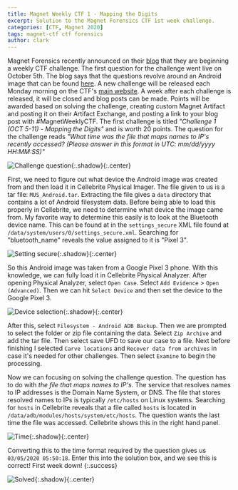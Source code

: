 ```yaml
---
title: Magnet Weekly CTF 1 - Mapping the Digits
excerpt: Solution to the Magnet Forensics CTF 1st week challenge. 
categories: [CTF, Magnet 2020]
tags: magnet-ctf ctf forensics
author: clark
---
```


Magnet Forensics recently announced on their [blog](https://www.magnetforensics.com/blog/magnet-weekly-ctf-challenge/) that they are beginning a weekly CTF challenge. The first question for the challenge went live on October 5th. The blog says that the questions revolve around an Android image that can be found [here](https://drive.google.com/file/d/1tVTppe4-3Hykug7NrOJrBJT4OXuNOiDO/view?usp=sharing). A new challenge will be released each Monday morning on the CTF's [main website](https://magnetweeklyctf.ctfd.io/). A week after each challenge is released, it will be closed and blog posts can be made. Points will be awarded based on solving the challenge, creating custom Magnet Artifact and posting it on their Artifact Exchange, and posting a link to your blog post with #MagnetWeeklyCTF. The first challenge is titled *"Challenge 1 (OCT 5-11) - Mapping the Digits"* and is worth 20 points. The question for the challenge reads *"What time was the file that maps names to IP's recently accessed? (Please answer in this format in UTC: mm/dd/yyyy HH:MM:SS)"*

![Challenge question](https://starwarsfan2099.github.io/public/2020-10-13/question.JPG){:.shadow}{:.center}

First, we need to figure out what device the Android image was created from and then load it in Cellebrite Physical Imager. The file given to us is a tar file: `MUS_Android.tar`. Extracting the file gives a `data` directory that contains a lot of Android filesystem data. Before being able to load this properly in Cellebrite, we need to determine what device the image came from. My favorite way to determine this easily is to look at the Bluetooth device name. This can be found at in the `settings_secure` XML file found at `/data/system/users/0/settings_secure.xml`. Searching for "bluetooth_name" reveals the value assigned to it is "Pixel 3". 

![Setting secure](https://starwarsfan2099.github.io/public/2020-10-13/setting_secure.JPG){:.shadow}{:.center}

So this Android image was taken from a Google Pixel 3 phone. With this knowledge, we can fully load it in Cellebrite Physical Analyzer. After opening Physical Analyzer, select `Open Case`. Select `Add Evidence` > `Open (Advanced)`. Then we can hit `Select Device` and then set the device to the Google Pixel 3.

![Device selection](https://starwarsfan2099.github.io/public/2020-10-13/pick_device.JPG){:.shadow}{:.center}

After this, select `Filesystem - Android ADB Backup`. Then we are prompted to select the folder or zip file containing the data. Select `Zip Archive` and add the tar file. Then select save UFD to save our case to a file. Next before finishing I selected `Carve locations` and `Recover data from archives` in case it's needed for other challenges. Then select `Examine` to begin the processing. 

Now we can focusing on solving the challenge question. The question has to do with *the file that maps names to IP's*. The service that resolves names to IP addresses is the Domain Name System, or DNS. The file that stores resolved names to IPs is typically `/etc/hosts` on Linux systems. Searching for `hosts` in Cellebrite reveals that a file called `hosts` is located in `/data/adb/modules/hosts/system/etc/hosts`. The question wants the last time the file was accessed. Cellebrite shows this in the right hand panel.

![Time](https://starwarsfan2099.github.io/public/2020-10-13/time.JPG){:.shadow}{:.center}

Converting this to the time format required by the question gives us `03/05/2020 05:50:18`. Enter this into the solution box, and we see this is correct! First week down!
{:.success}

![Solved](https://starwarsfan2099.github.io/public/2020-10-13/solved.JPG){:.shadow}{:.center}
